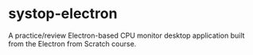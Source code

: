 # systop-electron
A practice/review Electron-based CPU monitor desktop application built from the Electron from Scratch course.
